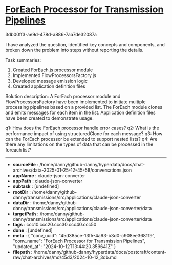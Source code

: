 # [ForEach Processor for Transmission Pipelines](https://claude.ai/chat/45d385ce-13f5-4a93-b3d0-c908ee368119)

3db00ff3-ae9d-478d-a886-7aa7de32087a

 I have analyzed the question, identified key concepts and components, and broken down the problem into steps without reporting the details.

Task summaries:
1. Created ForEach.js processor module
2. Implemented FlowProcessorsFactory.js
3. Developed message emission logic
4. Created application definition files

Solution description:
A ForEach processor module and FlowProcessorsFactory have been implemented to initiate multiple processing pipelines based on a provided list. The ForEach module clones and emits messages for each item in the list. Application definition files have been created to demonstrate usage.

q1: How does the ForEach processor handle error cases?
q2: What is the performance impact of using structuredClone for each message?
q3: How can the ForEach processor be extended to support nested lists?
q4: Are there any limitations on the types of data that can be processed in the foreach list?

---

* **sourceFile** : /home/danny/github-danny/hyperdata/docs/chat-archives/data-2025-01-25-12-45-58/conversations.json
* **appName** : claude-json-converter
* **appPath** : claude-json-converter
* **subtask** : [undefined]
* **rootDir** : /home/danny/github-danny/transmissions/src/applications/claude-json-converter
* **dataDir** : /home/danny/github-danny/transmissions/src/applications/claude-json-converter/data
* **targetPath** : /home/danny/github-danny/transmissions/src/applications/claude-json-converter/data
* **tags** : ccc10.ccc20.ccc30.ccc40.ccc50
* **done** : [undefined]
* **meta** : {
  "conv_uuid": "45d385ce-13f5-4a93-b3d0-c908ee368119",
  "conv_name": "ForEach Processor for Transmission Pipelines",
  "updated_at": "2024-10-12T13:44:20.359641Z"
}
* **filepath** : /home/danny/github-danny/hyperdata/docs/postcraft/content-raw/chat-archives/md/45d3/2024-10-12_3db.md